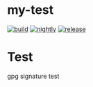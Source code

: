 # my-test

[![build](https://github.com/hayatoito/my-test/workflows/build/badge.svg)](https://github.com/hayatoito/my-test/actions)
[![nightly](https://github.com/hayatoito/my-test/workflows/weekly/badge.svg)](https://github.com/hayatoito/my-test/actions)
[![release](https://github.com/hayatoito/my-test/workflows/release/badge.svg)](https://github.com/hayatoito/my-test/actions)

# Test

gpg signature test
